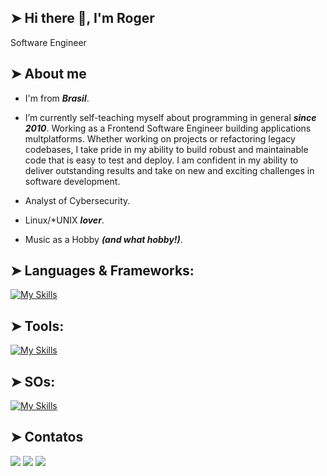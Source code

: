 ## ➤ Hi there 👋, I'm Roger
Software Engineer

## ➤ About me
- I'm from **_Brasil_**.

- I’m currently self-teaching myself about programming in general **_since 2010_**. 
  Working as a Frontend Software Engineer building applications multplatforms.
  Whether working on projects or refactoring legacy codebases, I take pride in my ability to build robust and maintainable code that is easy to test and deploy. 
  I am confident in my ability to deliver outstanding results and take on new and exciting challenges in software development.

- Analyst of Cybersecurity.

- Linux/*UNIX **_lover_**.

- Music as a Hobby **_(and what hobby!)_**.


## ➤ Languages & Frameworks:
[![My Skills](https://skillicons.dev/icons?i=mysql,py,js,html,css,react,ts,c,cs,java,dotnet)](https://skillicons.dev)

## ➤ Tools:
[![My Skills](https://skillicons.dev/icons?i=vscode,bi,figma,ai,github,docker,unity,unreal,eclipse,arduino,visualstudio,gmail,androidstudio)](https://skillicons.dev)

## ➤ SOs:
[![My Skills](https://skillicons.dev/icons?i=arch,kali,linux,mint,ubuntu,apple,windows)](https://skillicons.dev)

## ➤ Contatos
<div>
<a href="https://instagram.com/rogercesaroficial" target="_blank"><img src="https://img.shields.io/badge/-Instagram-%23E4405F?style=for-the-badge&logo=instagram&logoColor=white" target="_blank"></a>
<a href = "mailto:contato@seu-usuário-aqui"><img src="https://img.shields.io/badge/Gmail-D14836?style=for-the-badge&logo=gmail&logoColor=white" target="_blank"></a>
<a href="https://www.linkedin.com/in/roger-c%C3%A9sar-dos-santos/" target="_blank"><img src="https://img.shields.io/badge/-LinkedIn-%230077B5?style=for-the-badge&logo=linkedin&logoColor=white" target="_blank"></a>   
</div>
